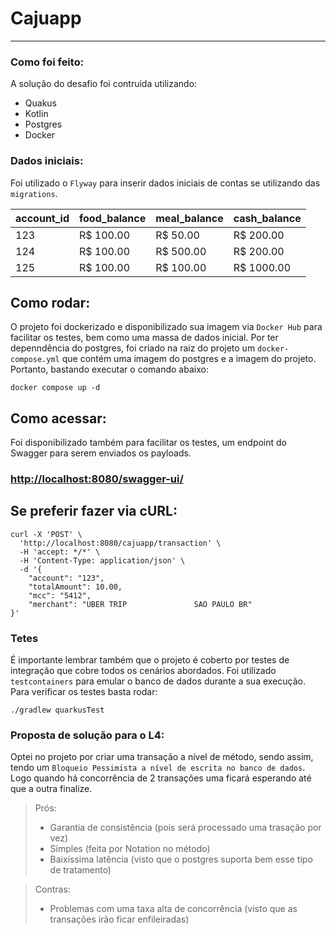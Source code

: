 # Cajuapp
___

### Como foi feito:
A solução do desafio foi contruida utilizando:
- Quakus
- Kotlin
- Postgres
- Docker

### Dados iniciais:

Foi utilizado o `Flyway` para inserir dados iniciais de contas se utilizando das `migrations`.

| account_id | food_balance | meal_balance | cash_balance |
|------------|--------------|--------------|--------------|
| 123        | R$ 100.00    | R$ 50.00     | R$ 200.00    |
| 124        | R$ 100.00    | R$ 500.00    | R$ 200.00    |
| 125        | R$ 100.00    | R$ 100.00    | R$ 1000.00   |


## Como rodar:

O projeto foi dockerizado e disponibilizado sua imagem via `Docker Hub` para facilitar os testes, bem como uma massa de
dados inicial.
Por ter depenndência do postgres, foi criado na raiz do projeto um `docker-compose.yml` que contém uma imagem do
postgres e a imagem do projeto.
Portanto, bastando executar o comando abaixo:

```shell script 
docker compose up -d
```

## Como acessar:

Foi disponibilizado também para facilitar os testes, um endpoint do Swagger para serem enviados os payloads.

### <http://localhost:8080/swagger-ui/>

## Se preferir fazer via cURL:

```cURL
curl -X 'POST' \
  'http://localhost:8080/cajuapp/transaction' \
  -H 'accept: */*' \
  -H 'Content-Type: application/json' \
  -d '{
	"account": "123",
	"totalAmount": 10.00,
	"mcc": "5412",
	"merchant": "UBER TRIP               SAO PAULO BR"
}'
```

### Tetes

É importante lembrar também que o projeto é coberto por testes de integração que cobre todos os cenários abordados.
Foi utilizado ``testcontainers`` para emular o banco de dados durante a sua execução.
Para verificar os testes basta rodar:

```shell script
./gradlew quarkusTest
```

### Proposta de solução para o L4:

Optei no projeto por criar uma transação a nível de método, sendo assim, tendo um
``Bloqueio Pessimista a nível de escrita no banco de dados``.
Logo quando há concorrência de 2 transações uma ficará esperando até que a outra finalize.

> Prós:
> - Garantia de consistência (pois será processado uma trasação por vez)
> - Simples (feita por Notation no método)
> - Baixíssima latência (visto que o postgres suporta bem esse tipo de tratamento)

> Contras:
> - Problemas com uma taxa alta de concorrência (visto que as transações irão ficar enfileiradas)
 